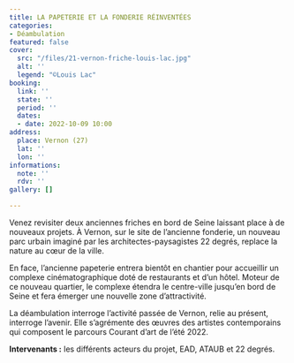 ```yaml
---
title: LA PAPETERIE ET LA FONDERIE RÉINVENTÉES
categories:
- Déambulation
featured: false
cover:
  src: "/files/21-vernon-friche-louis-lac.jpg"
  alt: ''
  legend: "©Louis Lac"
booking:
  link: ''
  state: ''
  period: ''
  dates:
  - date: 2022-10-09 10:00
address:
  place: Vernon (27)
  lat: ''
  lon: ''
informations:
  note: ''
  rdv: ''
gallery: []

---
```

Venez revisiter deux anciennes friches en bord de Seine laissant place à de nouveaux projets. À Vernon, sur le site de l’ancienne fonderie, un nouveau parc urbain imaginé par les architectes-paysagistes 22 degrés, replace la nature au cœur de la ville. 

En face, l’ancienne papeterie entrera bientôt en chantier pour accueillir un complexe cinématographique doté de restaurants et d’un hôtel. Moteur de ce nouveau quartier, le complexe étendra le centre-ville jusqu’en bord de Seine et fera émerger une nouvelle zone d’attractivité.

La déambulation interroge l’activité passée de Vernon, relie au présent, interroge l’avenir. Elle s’agrémente des œuvres des artistes contemporains qui composent le parcours Courant d’art de l’été 2022.

**Intervenants :** les différents acteurs du projet, EAD, ATAUB et 22 degrés.